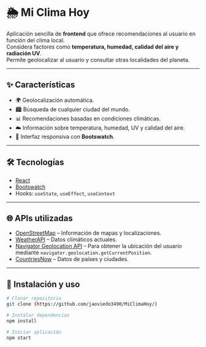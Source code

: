 # 🌦️ Mi Clima Hoy

Aplicación sencilla de **frontend** que ofrece recomendaciones al usuario en función del clima local.  
Considera factores como **temperatura, humedad, calidad del aire y radiación UV**.  
Permite geolocalizar al usuario y consultar otras localidades del planeta.

---

## ✨ Características
- 🌍 Geolocalización automática.  
- 🏙️ Búsqueda de cualquier ciudad del mundo.  
- 📊 Recomendaciones basadas en condiciones climáticas.  
- ☁️ Información sobre temperatura, humedad, UV y calidad del aire.  
- 🎨 Interfaz responsiva con **Bootswatch**.  

---

## 🛠️ Tecnologías
- [React](https://react.dev/)  
- [Bootswatch](https://bootswatch.com/)  
- Hooks: `useState`, `useEffect`, `useContext`  

---

## 🌐 APIs utilizadas
- [OpenStreetMap](https://www.openstreetmap.org/) – Información de mapas y localizaciones.  
- [WeatherAPI](https://www.weatherapi.com/) – Datos climáticos actuales.  
- [Navigator Geolocation API](https://developer.mozilla.org/en-US/docs/Web/API/Geolocation_API) – Para obtener la ubicación del usuario mediante `navigator.geolocation.getCurrentPosition`.  
- [CountriesNow](https://countriesnow.space/) – Datos de países y ciudades.  


---

## 🚀 Instalación y uso
```bash
# Clonar repositorio
git clone (https://github.com/jaoviedo3490/MiClimaHoy/)

# Instalar dependencias
npm install

# Iniciar aplicación
npm start
